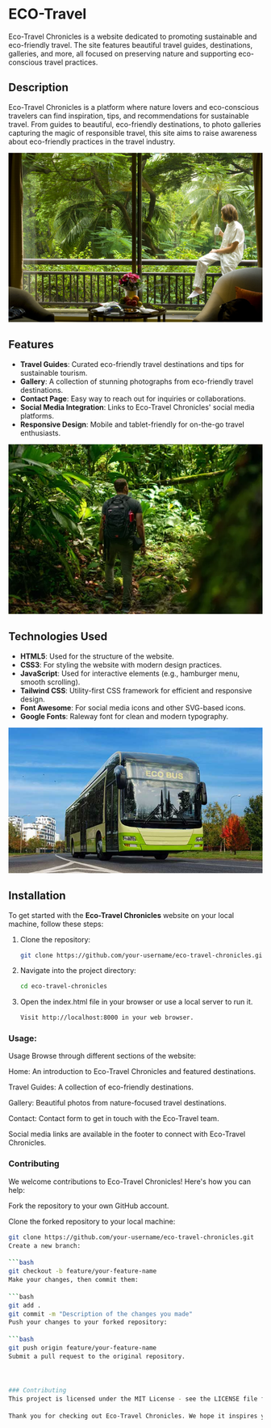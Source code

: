 # ECO-Travel

Eco-Travel Chronicles is a website dedicated to promoting sustainable and eco-friendly travel. The site features beautiful travel guides, destinations, galleries, and more, all focused on preserving nature and supporting eco-conscious travel practices.


## Description

Eco-Travel Chronicles is a platform where nature lovers and eco-conscious travelers can find inspiration, tips, and recommendations for sustainable travel. From guides to beautiful, eco-friendly destinations, to photo galleries capturing the magic of responsible travel, this site aims to raise awareness about eco-friendly practices in the travel industry.

![Eco-Travel Image](images/green2.jpg)  <!-- Add image here from images folder -->

## Features

- **Travel Guides**: Curated eco-friendly travel destinations and tips for sustainable tourism.
- **Gallery**: A collection of stunning photographs from eco-friendly travel destinations.
- **Contact Page**: Easy way to reach out for inquiries or collaborations.
- **Social Media Integration**: Links to Eco-Travel Chronicles' social media platforms.
- **Responsive Design**: Mobile and tablet-friendly for on-the-go travel enthusiasts.
  
![Travel Guides](images/mountain2.jpg)  <!-- Add image here from images folder -->

## Technologies Used

- **HTML5**: Used for the structure of the website.
- **CSS3**: For styling the website with modern design practices.
- **JavaScript**: Used for interactive elements (e.g., hamburger menu, smooth scrolling).
- **Tailwind CSS**: Utility-first CSS framework for efficient and responsive design.
- **Font Awesome**: For social media icons and other SVG-based icons.
- **Google Fonts**: Raleway font for clean and modern typography.

![Technologies Used](images/bus.jpg)  <!-- Add image here from images folder -->

## Installation

To get started with the **Eco-Travel Chronicles** website on your local machine, follow these steps:

1. Clone the repository:
   ```bash
   git clone https://github.com/your-username/eco-travel-chronicles.git

2. Navigate into the project directory:
     ```bash
   cd eco-travel-chronicles
3. Open the index.html file in your browser or use a local server to run it.
     ```bash
   Visit http://localhost:8000 in your web browser.

  
### Usage:

Usage
Browse through different sections of the website:

Home: An introduction to Eco-Travel Chronicles and featured destinations.

Travel Guides: A collection of eco-friendly destinations.

Gallery: Beautiful photos from nature-focused travel destinations.

Contact: Contact form to get in touch with the Eco-Travel team.

Social media links are available in the footer to connect with Eco-Travel Chronicles.

### Contributing
We welcome contributions to Eco-Travel Chronicles! Here's how you can help:

Fork the repository to your own GitHub account.

Clone the forked repository to your local machine:

 ```bash
git clone https://github.com/your-username/eco-travel-chronicles.git
Create a new branch:

 ```bash
git checkout -b feature/your-feature-name
Make your changes, then commit them:

 ```bash
git add .
git commit -m "Description of the changes you made"
Push your changes to your forked repository:

 ```bash
git push origin feature/your-feature-name
Submit a pull request to the original repository.



### Contributing
This project is licensed under the MIT License - see the LICENSE file for details.

Thank you for checking out Eco-Travel Chronicles. We hope it inspires you to explore the world responsibly and with a sustainable mindset!


